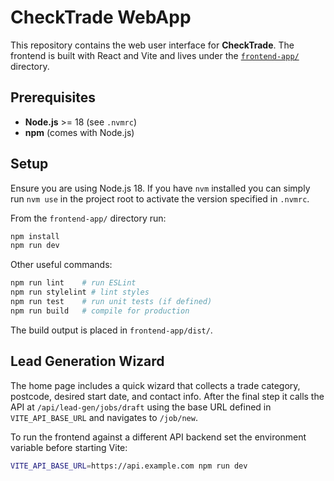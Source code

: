 # CheckTrade WebApp

This repository contains the web user interface for **CheckTrade**. The frontend
is built with React and Vite and lives under the [`frontend-app/`](frontend-app/) directory.

## Prerequisites

- **Node.js** >= 18 (see `.nvmrc`)
- **npm** (comes with Node.js)

## Setup

Ensure you are using Node.js 18. If you have `nvm` installed you can simply
run `nvm use` in the project root to activate the version specified in
`.nvmrc`.

From the `frontend-app/` directory run:

```bash
npm install
npm run dev
```

Other useful commands:

```bash
npm run lint    # run ESLint
npm run stylelint # lint styles
npm run test    # run unit tests (if defined)
npm run build   # compile for production
```

The build output is placed in `frontend-app/dist/`.

## Lead Generation Wizard

The home page includes a quick wizard that collects a trade category, postcode,
desired start date, and contact info. After the final step it calls the API at
`/api/lead-gen/jobs/draft` using the base URL defined in `VITE_API_BASE_URL` and
navigates to `/job/new`.

To run the frontend against a different API backend set the environment variable
before starting Vite:

```bash
VITE_API_BASE_URL=https://api.example.com npm run dev
```

